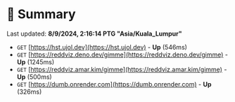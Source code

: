 # 📖 Summary
Last updated: **8/9/2024, 2:16:14 PTG "Asia/Kuala_Lumpur"**

- `GET` [https://hst.ujol.dev](https://hst.ujol.dev) - **Up** (546ms)
- `GET` [https://reddviz.deno.dev/gimme](https://reddviz.deno.dev/gimme) - **Up** (1245ms)
- `GET` [https://reddviz.amar.kim/gimme](https://reddviz.amar.kim/gimme) - **Up** (500ms)
- `GET` [https://dumb.onrender.com](https://dumb.onrender.com) - **Up** (326ms)
